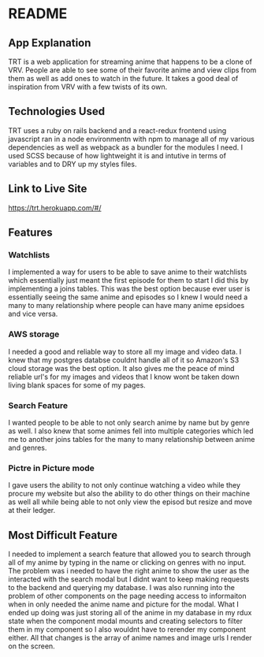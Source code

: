# README

## App Explanation
  TRT is a web application for streaming anime that happens to be a clone of VRV. People are able to see some of their favorite anime and view clips from them as well as add ones to watch in the future. It takes a good deal of inspiration from VRV with a few twists of its own.
  
## Technologies Used
  TRT uses a ruby on rails backend and a react-redux frontend using javascript ran in a node environmentn with npm to manage all of my various dependencies as well as webpack as a bundler for the modules I need. I used SCSS because of how lightweight it is and intutive in terms of variables and to DRY up my styles files.
  
 ## Link to Live Site 
  https://trt.herokuapp.com/#/
  
  ## Features
   ### Watchlists
   I implemented a way for users to be able to save anime to their watchlists which essentially just meant the first episode for them to start I did this by implementing a joins tables. This was the best option because ever user is essentially seeing the same anime and episodes so I knew I would need a many to            many relationship where people can have many anime epsidoes and vice versa. 
   ### AWS storage
   I needed a good and reliable way to store all my image and video data. I knew that my postgres databse couldnt handle all of it so Amazon's S3 cloud storage        was the best option. It also gives me the peace of mind reliable url's for my images and videos that I know wont be taken down living blank spaces for some of      my pages.
  ### Search Feature
   I wanted people to be able to not only search anime by name but by genre as well. I also knew that some animes fell into multiple categories which led me to         another joins tables for the many to many relationship between anime and genres.
  ### Pictre in Picture mode
   I gave users the ability to not only continue watching a video while they procure my website but also the ability to do other things on their machine as well       all while being able to not only view the episod but resize and move at their ledger.
   
 
 ## Most Difficult Feature
  I needed to implement a search feature that allowed you to search through all of my anime by typing in the name or clicking on genres with no input. The problem     was i needed to have the right anime to show the user as the interacted with the search modal but I didnt want to keep making requests to the backend and querying   my database. I was also running into the problem of other components on the page needing access to informaiton when in only needed the anime name and picture for   the modal. What I ended up doing was just storing all of the anime in my database in my rdux state when the component modal mounts and creating selectors to         filter   them in my component so I also wouldnt have to rerender my component either. All that changes is the array of anime names and image urls I render on the   screen. 
  
  
  
  
